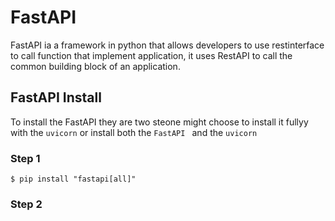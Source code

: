 # FastAPI 
FastAPI ia a framework in python that allows developers to use restinterface to call function that implement application, it uses RestAPI to call the common building block of an application.

## FastAPI Install
To install the FastAPI they are two steone might choose to install it fullyy with the `uvicorn` or install both the `FastAPI ` and the `uvicorn`
### Step 1
`$ pip install "fastapi[all]" `

### Step 2


